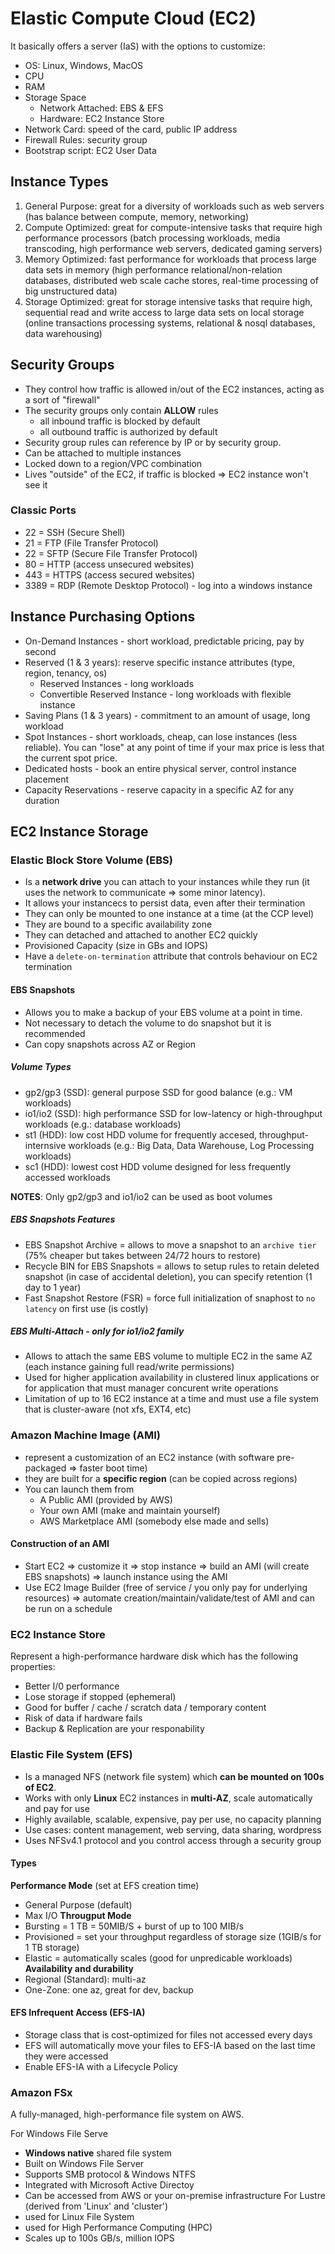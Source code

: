 # Elastic Compute Cloud (EC2)

It basically offers a server (IaS) with the options to customize:
- OS: Linux, Windows, MacOS
- CPU
- RAM
- Storage Space
  - Network Attached: EBS & EFS
  - Hardware: EC2 Instance Store
- Network Card: speed of the card, public IP address
- Firewall Rules: security group
- Bootstrap script: EC2 User Data

## Instance Types

1. General Purpose: great for a diversity of workloads such as web servers (has balance between compute, memory, networking)
2. Compute Optimized: great for compute-intensive tasks that require high performance processors (batch processing workloads, media transcoding, high performance web servers, dedicated gaming servers)
3. Memory Optimized: fast performance for workloads that process large data sets in memory (high performance relational/non-relation databases, distributed web scale cache stores, real-time processing of big unstructured data)
4. Storage Optimized: great for storage intensive tasks that require high, sequential read and write access to large data sets on local storage (online transactions processing systems, relational & nosql databases, data warehousing)

## Security Groups

- They control how traffic is allowed in/out of the EC2 instances, acting as a sort of "firewall"
- The security groups only contain **ALLOW** rules
  - all inbound traffic is blocked by default
  - all outbound traffic is authorized by default
- Security group rules can reference by IP or by security group.
- Can be attached to multiple instances
- Locked down to a region/VPC combination
- Lives "outside" of the EC2, if traffic is blocked => EC2 instance won't see it

### Classic Ports
- 22 = SSH (Secure Shell)
- 21 = FTP (File Transfer Protocol)
- 22 = SFTP (Secure File Transfer Protocol)
- 80 = HTTP (access unsecured websites)
- 443 = HTTPS (access secured websites)
- 3389 = RDP (Remote Desktop Protocol) - log into a windows instance

## Instance Purchasing Options

- On-Demand Instances - short workload, predictable pricing, pay by second
- Reserved (1 & 3 years): reserve specific instance attributes (type, region, tenancy, os)
  - Reserved Instances - long workloads
  - Convertible Reserved Instance - long workloads with flexible instance
- Saving Plans (1 & 3 years) - commitment to an amount of usage, long workload
- Spot Instances - short workloads, cheap, can lose instances (less reliable). You can "lose" at any point of time if your max price is less that the current spot price.
- Dedicated hosts - book an entire physical server, control instance placement
- Capacity Reservations - reserve capacity in a specific AZ for any duration

## EC2 Instance Storage

### Elastic Block Store Volume (EBS)

- Is a **network drive** you can attach to your instances while they run (it uses the network to communicate => some minor latency).
- It allows your instancecs to persist data, even after their termination
- They can only be mounted to one instance at a time (at the CCP level)
- They are bound to a specific availability zone
- They can detached and attached to another EC2 quickly
- Provisioned Capacity (size in GBs and IOPS)
- Have a `delete-on-termination` attribute that controls behaviour on EC2 termination

#### EBS Snapshots

- Allows you to make a backup of your EBS volume at a point in time.
- Not necessary to detach the volume to do snapshot but it is recommended
- Can copy snapshots across AZ or Region

##### Volume Types

- gp2/gp3 (SSD): general purpose SSD for good balance (e.g.: VM workloads)
- io1/io2 (SSD): high performance SSD for low-latency or high-throughput workloads (e.g.: database workloads)
- st1 (HDD): low cost HDD volume for frequently accesed, throughput-internsive workloads (e.g.: Big Data, Data Warehouse, Log Processing workloads)
- sc1 (HDD): lowest cost HDD volume designed for less frequently accessed workloads

**NOTES**: Only gp2/gp3 and io1/io2 can be used as boot volumes

##### EBS Snapshots Features

- EBS Snapshot Archive = allows to move a snapshot to an `archive tier` (75% cheaper but takes between 24/72 hours to restore)
- Recycle BIN for EBS Snapshots = allows to setup rules to retain deleted snapshot (in case of accidental deletion), you can specify retention (1 day to 1 year)
- Fast Snapshot Restore (FSR) = force full initialization of snaphost to `no latency` on first use (is costly)

##### EBS Multi-Attach - only for io1/io2 family

- Allows to attach the same EBS volume to multiple EC2 in the same AZ (each instance gaining full read/write permissions)
- Used for higher application availability in clustered linux applications or for application that must manager concurent write operations
- Limitation of up to 16 EC2 instance at a time and must use a file system that is cluster-aware (not xfs, EXT4, etc)

### Amazon Machine Image (AMI)

- represent a customization of an EC2 instance (with software pre-packaged => faster boot time)
- they are built for a **specific region** (can be copied across regions)
- You can launch them from
  - A Public AMI (provided by AWS)
  - Your own AMI (make and maintain yourself)
  - AWS Marketplace AMI (somebody else made and sells)

#### Construction of an AMI

- Start EC2 => customize it => stop instance => build an AMI (will create EBS snapshots) => launch instance using the AMI
- Use EC2 Image Builder (free of service / you only pay for underlying resources) => automate creation/maintain/validate/test of AMI and can be run on a schedule

### EC2 Instance Store

Represent a high-performance hardware disk which has the following properties:
- Better I/0 performance
- Lose storage if stopped (ephemeral)
- Good for buffer / cache / scratch data / temporary content
- Risk of data if hardware fails
- Backup & Replication are your responability

### Elastic File System (EFS)

- Is a managed NFS (network file system) which **can be mounted on 100s of EC2**.
- Works with only **Linux** EC2 instances in **multi-AZ**, scale automatically and pay for use
- Highly available, scalable, expensive, pay per use, no capacity planning
- Use cases: content management, web serving, data sharing, wordpress
- Uses NFSv4.1 protocol and you control access through a security group

#### Types 

**Performance Mode** (set at EFS creation time)
- General Purpose (default)
- Max I/O
**Througput Mode**
- Bursting = 1 TB = 50MIB/S + burst of up to 100 MIB/s
- Provisioned = set your throughput regardless of storage size (1GIB/s for 1 TB storage)
- Elastic = automatically scales (good for unpredicable workloads)
**Availability and durability**
- Regional (Standard): multi-az
- One-Zone: one az, great for dev, backup
  
#### EFS Infrequent Access (EFS-IA)

- Storage class that is cost-optimized for files not accessed every days
- EFS will automatically move your files to EFS-IA based on the last time they were accessed
- Enable EFS-IA with a Lifecycle Policy 

### Amazon FSx
A fully-managed, high-performance file system on AWS.

For Windows File Serve
- **Windows native** shared file system
- Built on Windows File Server
- Supports SMB protocol & Windows NTFS
- Integrated with Microsoft Active Directoy
- Can be accessed from AWS or your on-premise infrastructure
For Lustre (derived from 'Linux' and 'cluster')
- used for Linux File System
- used for High Performance Computing (HPC)
- Scales up to 100s GB/s, million IOPS
